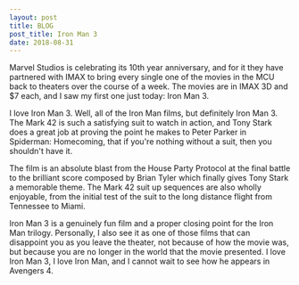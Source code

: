 ```yaml
---
layout: post
title: BLOG
post_title: Iron Man 3
date: 2018-08-31
---
```


Marvel Studios is celebrating its 10th year anniversary, and for it they have partnered with IMAX to bring every single one 
of the movies in the MCU back to theaters over the course of a week. The movies are in IMAX 3D and $7 each, and I saw my first 
one just today: Iron Man 3. 

I love Iron Man 3. Well, all of the Iron Man films, but definitely Iron Man 3. The Mark 42 is such a satisfying suit to watch 
in action, and Tony Stark does a great job at proving the point he makes to Peter Parker in Spiderman: Homecoming, that if you're 
nothing without a suit, then you shouldn't have it. 

The film is an absolute blast from the House Party Protocol at the final battle to the brilliant score composed by Brian Tyler
which finally gives Tony Stark a memorable theme. The Mark 42 suit up sequences are also wholly enjoyable, from the initial test of the suit to the long distance flight from Tennessee to Miami.

Iron Man 3 is a genuinely fun film and a proper closing point for the Iron Man trilogy. Personally, I also see it as one of 
those films that can disappoint you as you leave the theater, not because of how the movie was, but because you are no longer
in the world that the movie presented. I love Iron Man 3, I love Iron Man, and I cannot wait to see how he appears in Avengers 4.

